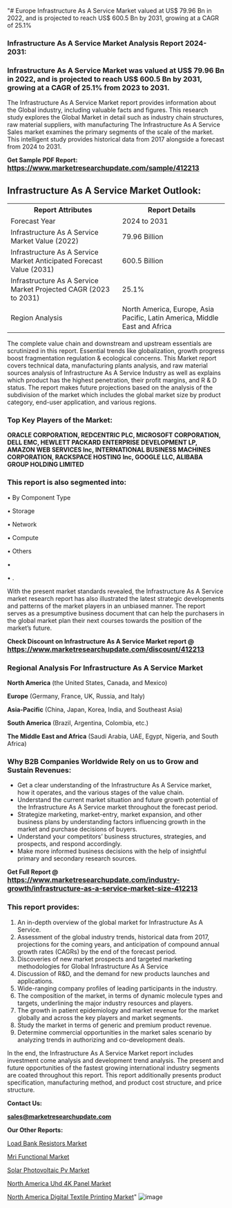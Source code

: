 "# Europe Infrastructure As A Service Market valued at US$ 79.96 Bn in 2022, and is projected to reach US$ 600.5 Bn by 2031, growing at a CAGR of 25.1%

<strong><h3>Infrastructure As A Service Market Analysis Report 2024-2031:</h3></strong>

<strong><h3>Infrastructure As A Service Market was valued at US$ 79.96 Bn in 2022, and is projected to reach US$ 600.5 Bn by 2031, growing at a CAGR of 25.1% from 2023 to 2031.</h3></strong>

The Infrastructure As A Service Market report provides information about the Global industry, including valuable facts and figures. This research study explores the Global Market in detail such as industry chain structures, raw material suppliers, with manufacturing The Infrastructure As A Service Sales market examines the primary segments of the scale of the market. This intelligent study provides historical data from 2017 alongside a forecast from 2024 to 2031.

<strong>Get Sample PDF Report: <a href=https://www.marketresearchupdate.com/sample/412213><font size=3 color=#0000ff>https://www.marketresearchupdate.com/sample/412213</font></a></strong>

<html>
<body>

<h2>Infrastructure As A Service Market Outlook:</h2>

<table>
  <tr>
    <th>Report Attributes</th>
    <th>Report Details</th>
  </tr>
  <tr>
    <td>Forecast Year</td>
    <td>2024 to 2031</td>
  </tr>
  <tr>
    <td>Infrastructure As A Service Market Value (2022)</td>
    <td>79.96 Billion</td>
  </tr>
  <tr>
    <td>Infrastructure As A Service Market Anticipated Forecast Value (2031)</td>
    <td>600.5 Billion</td>
  </tr>
  <tr>
    <td>Infrastructure As A Service Market Projected CAGR (2023 to 2031)</td>
    <td>25.1%</td>
  </tr>
  <tr>
    <td>Region Analysis</td>
    <td>North America, Europe, Asia Pacific, Latin America, Middle East and Africa</td>
  </tr>
</table>

</body>
</html>

The complete value chain and downstream and upstream essentials are scrutinized in this report. Essential trends like globalization, growth progress boost fragmentation regulation &amp; ecological concerns. This Market report covers technical data, manufacturing plants analysis, and raw material sources analysis of Infrastructure As A Service Industry as well as explains which product has the highest penetration, their profit margins, and R & D status. The report makes future projections based on the analysis of the subdivision of the market which includes the global market size by product category, end-user application, and various regions.

<strong><h3>Top Key Players of the Market:</h3></strong>

<strong>ORACLE CORPORATION, REDCENTRIC PLC, MICROSOFT CORPORATION, DELL EMC, HEWLETT PACKARD ENTERPRISE DEVELOPMENT LP, AMAZON WEB SERVICES Inc, INTERNATIONAL BUSINESS MACHINES CORPORATION, RACKSPACE HOSTING Inc, GOOGLE LLC, ALIBABA GROUP HOLDING LIMITED</strong>

<strong><h3>This report is also segmented into:</h3></strong>

• By Component Type 

• Storage

• Network

• Compute

• Others

• 

• .

With the present market standards revealed, the Infrastructure As A Service market research report has also illustrated the latest strategic developments and patterns of the market players in an unbiased manner. The report serves as a presumptive business document that can help the purchasers in the global market plan their next courses towards the position of the market’s future.

<strong>Check Discount on Infrastructure As A Service Market report @ <a href=https://www.marketresearchupdate.com/discount/412213><font size=3 color=#0000ff>https://www.marketresearchupdate.com/discount/412213</font></a></strong>

<strong><h3>Regional Analysis For Infrastructure As A Service Market</h3></strong>

<strong>North America</strong> (the United States, Canada, and Mexico)

<strong>Europe</strong> (Germany, France, UK, Russia, and Italy)

<strong>Asia-Pacific</strong> (China, Japan, Korea, India, and Southeast Asia)

<strong>South America</strong> (Brazil, Argentina, Colombia, etc.)

<strong>The Middle East and Africa</strong> (Saudi Arabia, UAE, Egypt, Nigeria, and South Africa)

<strong><h3>Why B2B Companies Worldwide Rely on us to Grow and Sustain Revenues:</h3></strong>
<ul>
  <li>Get a clear understanding of the Infrastructure As A Service market, how it operates, and the various stages of the value chain.</li>
  <li>Understand the current market situation and future growth potential of the Infrastructure As A Service market throughout the forecast period.</li>
  <li>Strategize marketing, market-entry, market expansion, and other business plans by understanding factors influencing growth in the market and purchase decisions of buyers.</li>
  <li>Understand your competitors’ business structures, strategies, and prospects, and respond accordingly.</li>
  <li>Make more informed business decisions with the help of insightful primary and secondary research sources.</li>
</ul>

<strong>Get Full Report @ <a href=https://www.marketresearchupdate.com/industry-growth/infrastructure-as-a-service-market-size-412213><font size=3 color=#0000ff>https://www.marketresearchupdate.com/industry-growth/infrastructure-as-a-service-market-size-412213</font></a></strong>

<strong><h3>This report provides:</h3></strong>
<ol>
  <li>An in-depth overview of the global market for Infrastructure As A Service.</li>
  <li>Assessment of the global industry trends, historical data from 2017, projections for the coming years, and anticipation of compound annual growth rates (CAGRs) by the end of the forecast period.</li>
  <li>Discoveries of new market prospects and targeted marketing methodologies for Global Infrastructure As A Service</li>
  <li>Discussion of R&amp;D, and the demand for new products launches and applications.</li>
  <li>Wide-ranging company profiles of leading participants in the industry.</li>
  <li>The composition of the market, in terms of dynamic molecule types and targets, underlining the major industry resources and players.</li>
  <li>The growth in patient epidemiology and market revenue for the market globally and across the key players and market segments.</li>
  <li>Study the market in terms of generic and premium product revenue.</li>
  <li>Determine commercial opportunities in the market sales scenario by analyzing trends in authorizing and co-development deals.</li>
</ol>

In the end, the Infrastructure As A Service Market report includes investment come analysis and development trend analysis. The present and future opportunities of the fastest growing international industry segments are coated throughout this report. This report additionally presents product specification, manufacturing method, and product cost structure, and price structure.

<strong>Contact Us:</strong>

<strong>sales@marketresearchupdate.com</strong>

<strong>Our Other Reports:</strong>

<a href=https://www.linkedin.com/pulse/load-bank-resistors-market-2023-future-scope>Load Bank Resistors Market</a>

<a href=https://www.linkedin.com/pulse/mri-functional-market-opportunities-stay-ahead>Mri Functional Market</a>

<a href=https://www.linkedin.com/pulse/solar-photovoltaic-pv-market-size-share-outlook-growth>Solar Photovoltaic Pv Market</a>

<a href=https://www.linkedin.com/pulse/north-america-uhd-4k-panel-market-2023-top>North America Uhd 4K Panel Market</a>

<a href=https://www.linkedin.com/pulse/north-america-digital-textile-printing-market-1f>North America Digital Textile Printing Market</a>"
![image](https://github.com/rutujamande/Market-Report-Analysis/assets/158454097/b9a11dc8-8017-4f33-92bd-3f5a1ef6faf2)
